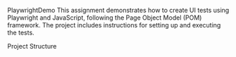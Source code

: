 PlaywrightDemo
This assignment demonstrates how to create UI tests using Playwright and JavaScript, following the Page Object Model (POM) framework. The project includes instructions for setting up and executing the tests.

Project Structure
